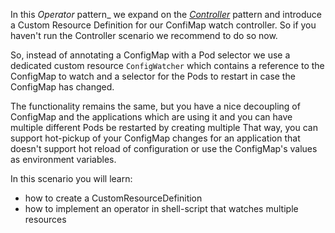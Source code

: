 In this _Operator_ pattern_ we expand on the [_Controller_](../21-controller) pattern and introduce a Custom Resource Definition for our ConfiMap watch controller. So if you haven't run the Controller scenario we recommend to do so now.

So, instead of annotating a ConfigMap with a Pod selector we use a dedicated custom resource `ConfigWatcher`  which contains a reference to the ConfigMap to watch and a selector for the Pods to restart in case the ConfigMap has changed.

The functionality remains the same, but you have a nice decoupling of ConfigMap and the applications which are using it and you can have multiple different Pods be restarted by creating multiple
That way, you can support hot-pickup of your ConfigMap changes for an application that doesn't support hot reload of configuration or use the ConfigMap's values as environment variables.

In this scenario you will learn:

* how to create a CustomResourceDefinition
* how to implement an operator in shell-script that watches multiple resources
